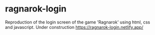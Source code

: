 # ragnarok-login
Reproduction of the login screen of the game 'Ragnarok' using html, css and javascript.
Under construction
https://ragnarok-login.netlify.app/
